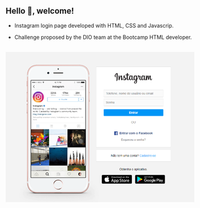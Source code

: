 ## Hello 👋, welcome!

- Instagram login page developed with HTML, CSS and Javascrip. 

- Challenge proposed by the DIO team at the Bootcamp HTML developer.

<br>

<img src = "img/login-page.png">

